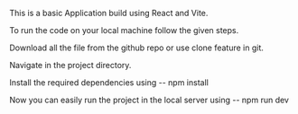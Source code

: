 This is a basic Application build using React and Vite.

To run the code on your local machine follow the given steps.

Download all the file from the github repo or use clone feature in git.

Navigate in the project directory.

Install the required dependencies using -- npm install

Now you can easily run the project in the local server using -- npm run dev
